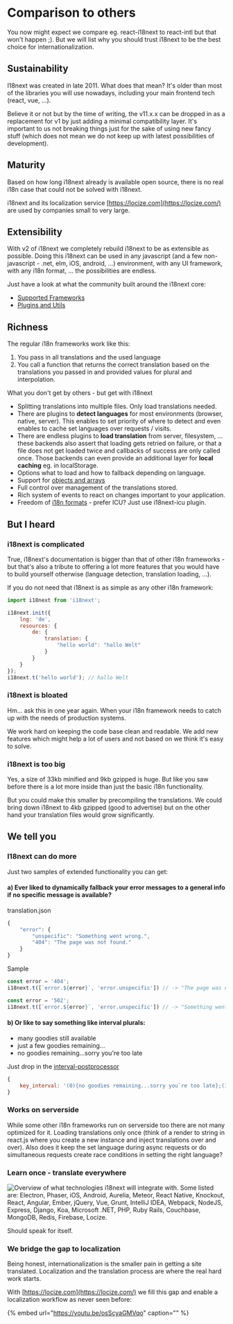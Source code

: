 # Comparison to others

You now might expect we compare eg. react-i18next to react-intl but that won't happen ;\). But we will list why you should trust i18next to be the best choice for internationalization.

## Sustainability <a id="sustainability"></a>

I18next was created in late 2011. What does that mean? It's older than most of the libraries you will use nowadays, including your main frontend tech \(react, vue, ...\).

Believe it or not but by the time of writing, the v11.x.x can be dropped in as a replacement for v1 by just adding a minimal compatibility layer. It's important to us not breaking things just for the sake of using new fancy stuff \(which does not mean we do not keep up with latest possibilities of development\).

## Maturity <a id="maturity"></a>

Based on how long i18next already is available open source, there is no real i18n case that could not be solved with i18next.

i18next and its localization service [https://locize.com](https://locize.com/) are used by companies small to very large.

## Extensibility <a id="extensibility"></a>

With v2 of i18next we completely rebuild i18next to be as extensible as possible. Doing this i18next can be used in any javascript \(and a few non-javascript - .net, elm, iOS, android, ...\) environment, with any UI framework, with any i18n format, ... the possibilities are endless.

Just have a look at what the community built around the i18next core:

* ​[Supported Frameworks​](supported-frameworks.md)
* ​[Plugins and Utils](plugins-and-utils.md)​

## Richness <a id="richness"></a>

The regular i18n frameworks work like this:

1. You pass in all translations and the used language
2. You call a function that returns the correct translation based on the translations you passed in and provided values for plural and interpolation.

What you don't get by others - but get with i18next

* Splitting translations into multiple files. Only load translations needed.
* There are plugins to **detect languages** for most environments \(browser, native, server\). This enables to set priority of where to detect and even enables to cache set languages over requests / visits.
* There are endless plugins to **load translation** from server, filesystem, ... these backends also assert that loading gets retried on failure, or that a file does not get loaded twice and callbacks of success are only called once. Those backends can even provide an additional layer for **local caching** eg. in localStorage.
* Options what to load and how to fallback depending on language.
* Support for [objects and arrays](https://www.i18next.com/translation-function/objects-and-arrays)
* Full control over management of the translations stored.
* Rich system of events to react on changes important to your application.
* Freedom of [i18n formats](https://www.i18next.com/overview/plugins-and-utils#i-18-n-formats) - prefer ICU? Just use i18next-icu plugin.

## But I heard <a id="but-i-heard"></a>

### i18next is complicated <a id="i-18-next-is-complicated"></a>

True, i18next's documentation is bigger than that of other i18n frameworks - but that's also a tribute to offering a lot more features that you would have to build yourself otherwise \(language detection, translation loading, ...\).

If you do not need that i18next is as simple as any other i18n framework:

```javascript
import i18next from 'i18next';​

i18next.init({
    lng: 'de',
    resources: {
        de: {
            translation: {
                "hello world": "hallo Welt"
            }
        }
    }
});​
i18next.t('hello world'); // hallo Welt
```

### i18next is bloated <a id="i-18-next-is-bloated"></a>

Hm... ask this in one year again. When your i18n framework needs to catch up with the needs of production systems.

We work hard on keeping the code base clean and readable. We add new features which might help a lot of users and not based on we think it's easy to solve.

### i18next is too big <a id="i-18-next-is-to-big"></a>

Yes, a size of 33kb minified and 9kb gzipped is huge. But like you saw before there is a lot more inside than just the basic i18n functionality.

But you could make this smaller by precompiling the translations. We could bring down i18next to 4kb gzipped \(good to advertise\) but on the other hand your translation files would grow significantly.

## We tell you <a id="we-tell-you"></a>

### I18next can do more <a id="i-18-next-can-do-more"></a>

Just two samples of extended functionality you can get:

#### a\) Ever liked to **dynamically fallback** your error messages to a general info if no specific message is available? <a id="a-ever-liked-to-dynamically-fallback-your-error-messages-to-a-general-info-if-no-specific-message-is-available"></a>

translation.json

```javascript
{
    "error": {
        "unspecific": "Something went wrong.",
        "404": "The page was not found."
    }
}
```

Sample

```javascript
const error = '404';
i18next.t([`error.${error}`, 'error.unspecific']) // -> "The page was not found"​

const error = '502';
i18next.t([`error.${error}`, 'error.unspecific']) // -> "Something went wrong"
```

#### b\) Or like to say something like **interval plurals**: <a id="b-or-like-to-say-something-like-interval-plurals"></a>

* many goodies still available
* just a few goodies remaining...
* no goodies remaining...sorry you're too late

Just drop in the [interval-postprocessor](https://github.com/i18next/i18next-intervalPlural-postProcessor)​

```javascript
{
    key_interval: '(0){no goodies remaining...sorry you`re too late};(1-100){just a few goodies remaining...};(100-inf){many goodies still available};'
}
```

### Works on serverside <a id="works-on-serverside"></a>

While some other i18n frameworks run on serverside too there are not many optimized for it. Loading translations only once \(think of a render to string in react.js where you create a new instance and inject translations over and over\). Also does it keep the set language during async requests or do simultaneous requests create race conditions in setting the right language?

### Learn once - translate everywhere <a id="learn-once-translate-everywhere"></a>

![Overview of what technologies i18next will integrate with. Some listed are: Electron, Phaser, iOS, Android, Aurelia, Meteor, React Native, Knockout, React, Angular, Ember, jQuery, Vue, Grunt, IntelliJ IDEA, Webpack, NodeJS, Express, Django, Koa, Microsoft .NET, PHP, Ruby Rails, Couchbase, MongoDB, Redis, Firebase, Locize.](../.gitbook/assets/i18next-ecosystem.jpg)

Should speak for itself.

### We bridge the gap to localization <a id="we-bridge-the-gap-to-localization"></a>

Being honest, internationalization is the smaller pain in getting a site translated. Localization and the translation process are where the real hard work starts.

With [https://locize.com](https://locize.com/) we fill this gap and enable a localization workflow as never seen before:

{% embed url="https://youtu.be/osScyaGMVqo" caption="" %}

